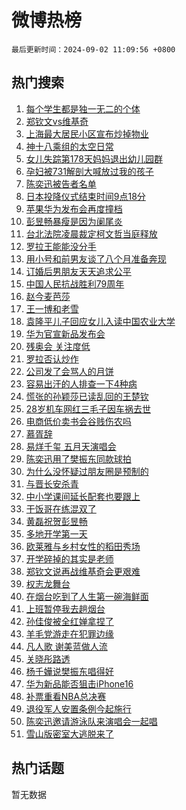 # 微博热榜

`最后更新时间：2024-09-02 11:09:56 +0800`

## 热门搜索

1. [每个学生都是独一无二的个体](https://m.weibo.cn/search?containerid=100103type%3D1%26t%3D10%26q%3D%23%E6%AF%8F%E4%B8%AA%E5%AD%A6%E7%94%9F%E9%83%BD%E6%98%AF%E7%8B%AC%E4%B8%80%E6%97%A0%E4%BA%8C%E7%9A%84%E4%B8%AA%E4%BD%93%23&stream_entry_id=51&isnewpage=1&extparam=seat%3D1%26stream_entry_id%3D51%26pos%3D0%26q%3D%2523%25E6%25AF%258F%25E4%25B8%25AA%25E5%25AD%25A6%25E7%2594%259F%25E9%2583%25BD%25E6%2598%25AF%25E7%258B%25AC%25E4%25B8%2580%25E6%2597%25A0%25E4%25BA%258C%25E7%259A%2584%25E4%25B8%25AA%25E4%25BD%2593%2523%26cate%3D10103%26c_type%3D51%26dgr%3D0%26filter_type%3Drealtimehot%26display_time%3D1725246595%26pre_seqid%3D1725246595635099907518)
1. [郑钦文vs维基奇](https://m.weibo.cn/search?containerid=100103type%3D1%26t%3D10%26q%3D%23%E9%83%91%E9%92%A6%E6%96%87vs%E7%BB%B4%E5%9F%BA%E5%A5%87%23&stream_entry_id=31&isnewpage=1&extparam=seat%3D1%26dgr%3D0%26pos%3D0%26realpos%3D1%26cate%3D5001%26flag%3D1%26stream_entry_id%3D31%26lcate%3D5001%26q%3D%2523%25E9%2583%2591%25E9%2592%25A6%25E6%2596%2587vs%25E7%25BB%25B4%25E5%259F%25BA%25E5%25A5%2587%2523%26band_rank%3D1%26c_type%3D31%26filter_type%3Drealtimehot%26display_time%3D1725246595%26pre_seqid%3D1725246595635099907518)
1. [上海最大居民小区宣布炒掉物业](https://m.weibo.cn/search?containerid=100103type%3D1%26t%3D10%26q%3D%23%E4%B8%8A%E6%B5%B7%E6%9C%80%E5%A4%A7%E5%B1%85%E6%B0%91%E5%B0%8F%E5%8C%BA%E5%AE%A3%E5%B8%83%E7%82%92%E6%8E%89%E7%89%A9%E4%B8%9A%23&stream_entry_id=31&isnewpage=1&extparam=seat%3D1%26dgr%3D0%26pos%3D1%26realpos%3D2%26cate%3D5001%26flag%3D1%26stream_entry_id%3D31%26lcate%3D5001%26q%3D%2523%25E4%25B8%258A%25E6%25B5%25B7%25E6%259C%2580%25E5%25A4%25A7%25E5%25B1%2585%25E6%25B0%2591%25E5%25B0%258F%25E5%258C%25BA%25E5%25AE%25A3%25E5%25B8%2583%25E7%2582%2592%25E6%258E%2589%25E7%2589%25A9%25E4%25B8%259A%2523%26band_rank%3D2%26c_type%3D31%26filter_type%3Drealtimehot%26display_time%3D1725246595%26pre_seqid%3D1725246595635099907518)
1. [神十八乘组的太空日常](https://m.weibo.cn/search?containerid=100103type%3D1%26t%3D10%26q%3D%23%E7%A5%9E%E5%8D%81%E5%85%AB%E4%B9%98%E7%BB%84%E7%9A%84%E5%A4%AA%E7%A9%BA%E6%97%A5%E5%B8%B8%23&stream_entry_id=31&isnewpage=1&extparam=seat%3D1%26dgr%3D0%26pos%3D2%26realpos%3D3%26cate%3D5001%26flag%3D0%26stream_entry_id%3D31%26lcate%3D5001%26q%3D%2523%25E7%25A5%259E%25E5%258D%2581%25E5%2585%25AB%25E4%25B9%2598%25E7%25BB%2584%25E7%259A%2584%25E5%25A4%25AA%25E7%25A9%25BA%25E6%2597%25A5%25E5%25B8%25B8%2523%26band_rank%3D3%26c_type%3D31%26filter_type%3Drealtimehot%26display_time%3D1725246595%26pre_seqid%3D1725246595635099907518)
1. [女儿失踪第178天妈妈退出幼儿园群](https://m.weibo.cn/search?containerid=100103type%3D1%26t%3D10%26q%3D%23%E5%A5%B3%E5%84%BF%E5%A4%B1%E8%B8%AA%E7%AC%AC178%E5%A4%A9%E5%A6%88%E5%A6%88%E9%80%80%E5%87%BA%E5%B9%BC%E5%84%BF%E5%9B%AD%E7%BE%A4%23&stream_entry_id=31&isnewpage=1&extparam=seat%3D1%26dgr%3D0%26pos%3D3%26realpos%3D4%26cate%3D5001%26flag%3D2%26stream_entry_id%3D31%26lcate%3D5001%26q%3D%2523%25E5%25A5%25B3%25E5%2584%25BF%25E5%25A4%25B1%25E8%25B8%25AA%25E7%25AC%25AC178%25E5%25A4%25A9%25E5%25A6%2588%25E5%25A6%2588%25E9%2580%2580%25E5%2587%25BA%25E5%25B9%25BC%25E5%2584%25BF%25E5%259B%25AD%25E7%25BE%25A4%2523%26band_rank%3D4%26c_type%3D31%26filter_type%3Drealtimehot%26display_time%3D1725246595%26pre_seqid%3D1725246595635099907518)
1. [孕妇被731解剖大喊放过我的孩子](https://m.weibo.cn/search?containerid=100103type%3D1%26t%3D10%26q%3D%23%E5%AD%95%E5%A6%87%E8%A2%AB731%E8%A7%A3%E5%89%96%E5%A4%A7%E5%96%8A%E6%94%BE%E8%BF%87%E6%88%91%E7%9A%84%E5%AD%A9%E5%AD%90%23&stream_entry_id=31&isnewpage=1&extparam=seat%3D1%26dgr%3D0%26pos%3D4%26realpos%3D5%26cate%3D5001%26flag%3D2%26stream_entry_id%3D31%26lcate%3D5001%26q%3D%2523%25E5%25AD%2595%25E5%25A6%2587%25E8%25A2%25AB731%25E8%25A7%25A3%25E5%2589%2596%25E5%25A4%25A7%25E5%2596%258A%25E6%2594%25BE%25E8%25BF%2587%25E6%2588%2591%25E7%259A%2584%25E5%25AD%25A9%25E5%25AD%2590%2523%26band_rank%3D5%26c_type%3D31%26filter_type%3Drealtimehot%26display_time%3D1725246595%26pre_seqid%3D1725246595635099907518)
1. [陈奕迅被告者名单](https://m.weibo.cn/search?containerid=100103type%3D1%26t%3D10%26q%3D%E9%99%88%E5%A5%95%E8%BF%85%E8%A2%AB%E5%91%8A%E8%80%85%E5%90%8D%E5%8D%95&stream_entry_id=31&isnewpage=1&extparam=seat%3D1%26dgr%3D0%26pos%3D5%26realpos%3D6%26cate%3D5001%26flag%3D1%26stream_entry_id%3D31%26lcate%3D5001%26q%3D%25E9%2599%2588%25E5%25A5%2595%25E8%25BF%2585%25E8%25A2%25AB%25E5%2591%258A%25E8%2580%2585%25E5%2590%258D%25E5%258D%2595%26band_rank%3D6%26c_type%3D31%26filter_type%3Drealtimehot%26display_time%3D1725246595%26pre_seqid%3D1725246595635099907518)
1. [日本投降仪式结束时间9点18分](https://m.weibo.cn/search?containerid=100103type%3D1%26t%3D10%26q%3D%23%E6%97%A5%E6%9C%AC%E6%8A%95%E9%99%8D%E4%BB%AA%E5%BC%8F%E7%BB%93%E6%9D%9F%E6%97%B6%E9%97%B49%E7%82%B918%E5%88%86%23&stream_entry_id=31&isnewpage=1&extparam=seat%3D1%26dgr%3D0%26pos%3D6%26realpos%3D7%26cate%3D5001%26flag%3D0%26stream_entry_id%3D31%26lcate%3D5001%26q%3D%2523%25E6%2597%25A5%25E6%259C%25AC%25E6%258A%2595%25E9%2599%258D%25E4%25BB%25AA%25E5%25BC%258F%25E7%25BB%2593%25E6%259D%259F%25E6%2597%25B6%25E9%2597%25B49%25E7%2582%25B918%25E5%2588%2586%2523%26band_rank%3D7%26c_type%3D31%26filter_type%3Drealtimehot%26display_time%3D1725246595%26pre_seqid%3D1725246595635099907518)
1. [苹果华为发布会再度撞档](https://m.weibo.cn/search?containerid=100103type%3D1%26t%3D10%26q%3D%23%E8%8B%B9%E6%9E%9C%E5%8D%8E%E4%B8%BA%E5%8F%91%E5%B8%83%E4%BC%9A%E5%86%8D%E5%BA%A6%E6%92%9E%E6%A1%A3%23&stream_entry_id=31&isnewpage=1&extparam=seat%3D1%26dgr%3D0%26pos%3D7%26realpos%3D8%26cate%3D5001%26flag%3D0%26stream_entry_id%3D31%26lcate%3D5001%26q%3D%2523%25E8%258B%25B9%25E6%259E%259C%25E5%258D%258E%25E4%25B8%25BA%25E5%258F%2591%25E5%25B8%2583%25E4%25BC%259A%25E5%2586%258D%25E5%25BA%25A6%25E6%2592%259E%25E6%25A1%25A3%2523%26band_rank%3D8%26c_type%3D31%26filter_type%3Drealtimehot%26display_time%3D1725246595%26pre_seqid%3D1725246595635099907518)
1. [彭昱畅暴瘦是因为阑尾炎](https://m.weibo.cn/search?containerid=100103type%3D1%26t%3D10%26q%3D%23%E5%BD%AD%E6%98%B1%E7%95%85%E6%9A%B4%E7%98%A6%E6%98%AF%E5%9B%A0%E4%B8%BA%E9%98%91%E5%B0%BE%E7%82%8E%23&stream_entry_id=31&isnewpage=1&extparam=seat%3D1%26dgr%3D0%26pos%3D8%26realpos%3D9%26cate%3D5001%26flag%3D2%26stream_entry_id%3D31%26lcate%3D5001%26q%3D%2523%25E5%25BD%25AD%25E6%2598%25B1%25E7%2595%2585%25E6%259A%25B4%25E7%2598%25A6%25E6%2598%25AF%25E5%259B%25A0%25E4%25B8%25BA%25E9%2598%2591%25E5%25B0%25BE%25E7%2582%258E%2523%26band_rank%3D9%26c_type%3D31%26filter_type%3Drealtimehot%26display_time%3D1725246595%26pre_seqid%3D1725246595635099907518)
1. [台北法院凌晨裁定柯文哲当庭释放](https://m.weibo.cn/search?containerid=100103type%3D1%26t%3D10%26q%3D%23%E5%8F%B0%E5%8C%97%E6%B3%95%E9%99%A2%E5%87%8C%E6%99%A8%E8%A3%81%E5%AE%9A%E6%9F%AF%E6%96%87%E5%93%B2%E5%BD%93%E5%BA%AD%E9%87%8A%E6%94%BE%23&stream_entry_id=31&isnewpage=1&extparam=seat%3D1%26dgr%3D0%26pos%3D9%26realpos%3D10%26cate%3D5001%26flag%3D1%26stream_entry_id%3D31%26lcate%3D5001%26q%3D%2523%25E5%258F%25B0%25E5%258C%2597%25E6%25B3%2595%25E9%2599%25A2%25E5%2587%258C%25E6%2599%25A8%25E8%25A3%2581%25E5%25AE%259A%25E6%259F%25AF%25E6%2596%2587%25E5%2593%25B2%25E5%25BD%2593%25E5%25BA%25AD%25E9%2587%258A%25E6%2594%25BE%2523%26band_rank%3D10%26c_type%3D31%26filter_type%3Drealtimehot%26display_time%3D1725246595%26pre_seqid%3D1725246595635099907518)
1. [罗拉王能能没分手](https://m.weibo.cn/search?containerid=100103type%3D1%26t%3D10%26q%3D%E7%BD%97%E6%8B%89%E7%8E%8B%E8%83%BD%E8%83%BD%E6%B2%A1%E5%88%86%E6%89%8B&stream_entry_id=31&isnewpage=1&extparam=seat%3D1%26dgr%3D0%26pos%3D10%26realpos%3D11%26cate%3D5001%26flag%3D1%26stream_entry_id%3D31%26lcate%3D5001%26q%3D%25E7%25BD%2597%25E6%258B%2589%25E7%258E%258B%25E8%2583%25BD%25E8%2583%25BD%25E6%25B2%25A1%25E5%2588%2586%25E6%2589%258B%26band_rank%3D11%26c_type%3D31%26filter_type%3Drealtimehot%26display_time%3D1725246595%26pre_seqid%3D1725246595635099907518)
1. [用小号和前男友谈了八个月准备奔现](https://m.weibo.cn/search?containerid=100103type%3D1%26t%3D10%26q%3D%23%E7%94%A8%E5%B0%8F%E5%8F%B7%E5%92%8C%E5%89%8D%E7%94%B7%E5%8F%8B%E8%B0%88%E4%BA%86%E5%85%AB%E4%B8%AA%E6%9C%88%E5%87%86%E5%A4%87%E5%A5%94%E7%8E%B0%23&stream_entry_id=31&isnewpage=1&extparam=seat%3D1%26dgr%3D0%26pos%3D11%26realpos%3D12%26cate%3D5001%26flag%3D2%26stream_entry_id%3D31%26lcate%3D5001%26q%3D%2523%25E7%2594%25A8%25E5%25B0%258F%25E5%258F%25B7%25E5%2592%258C%25E5%2589%258D%25E7%2594%25B7%25E5%258F%258B%25E8%25B0%2588%25E4%25BA%2586%25E5%2585%25AB%25E4%25B8%25AA%25E6%259C%2588%25E5%2587%2586%25E5%25A4%2587%25E5%25A5%2594%25E7%258E%25B0%2523%26band_rank%3D12%26c_type%3D31%26filter_type%3Drealtimehot%26display_time%3D1725246595%26pre_seqid%3D1725246595635099907518)
1. [订婚后男朋友天天追求公平](https://m.weibo.cn/search?containerid=100103type%3D1%26t%3D10%26q%3D%23%E8%AE%A2%E5%A9%9A%E5%90%8E%E7%94%B7%E6%9C%8B%E5%8F%8B%E5%A4%A9%E5%A4%A9%E8%BF%BD%E6%B1%82%E5%85%AC%E5%B9%B3%23&stream_entry_id=31&isnewpage=1&extparam=seat%3D1%26dgr%3D0%26pos%3D12%26realpos%3D13%26cate%3D5001%26flag%3D0%26stream_entry_id%3D31%26lcate%3D5001%26q%3D%2523%25E8%25AE%25A2%25E5%25A9%259A%25E5%2590%258E%25E7%2594%25B7%25E6%259C%258B%25E5%258F%258B%25E5%25A4%25A9%25E5%25A4%25A9%25E8%25BF%25BD%25E6%25B1%2582%25E5%2585%25AC%25E5%25B9%25B3%2523%26band_rank%3D13%26c_type%3D31%26filter_type%3Drealtimehot%26display_time%3D1725246595%26pre_seqid%3D1725246595635099907518)
1. [中国人民抗战胜利79周年](https://m.weibo.cn/search?containerid=100103type%3D1%26t%3D10%26q%3D%23%E4%B8%AD%E5%9B%BD%E4%BA%BA%E6%B0%91%E6%8A%97%E6%88%98%E8%83%9C%E5%88%A979%E5%91%A8%E5%B9%B4%23&stream_entry_id=31&isnewpage=1&extparam=seat%3D1%26dgr%3D0%26pos%3D13%26realpos%3D14%26cate%3D5001%26flag%3D0%26stream_entry_id%3D31%26lcate%3D5001%26q%3D%2523%25E4%25B8%25AD%25E5%259B%25BD%25E4%25BA%25BA%25E6%25B0%2591%25E6%258A%2597%25E6%2588%2598%25E8%2583%259C%25E5%2588%25A979%25E5%2591%25A8%25E5%25B9%25B4%2523%26band_rank%3D14%26c_type%3D31%26filter_type%3Drealtimehot%26display_time%3D1725246595%26pre_seqid%3D1725246595635099907518)
1. [赵今麦芭莎](https://m.weibo.cn/search?containerid=100103type%3D1%26t%3D10%26q%3D%E8%B5%B5%E4%BB%8A%E9%BA%A6%E8%8A%AD%E8%8E%8E&stream_entry_id=31&isnewpage=1&extparam=seat%3D1%26dgr%3D0%26pos%3D14%26realpos%3D15%26cate%3D5001%26flag%3D1%26stream_entry_id%3D31%26lcate%3D5001%26q%3D%25E8%25B5%25B5%25E4%25BB%258A%25E9%25BA%25A6%25E8%258A%25AD%25E8%258E%258E%26band_rank%3D15%26c_type%3D31%26filter_type%3Drealtimehot%26display_time%3D1725246595%26pre_seqid%3D1725246595635099907518)
1. [王一博和老雪](https://m.weibo.cn/search?containerid=100103type%3D1%26t%3D10%26q%3D%E7%8E%8B%E4%B8%80%E5%8D%9A%E5%92%8C%E8%80%81%E9%9B%AA&stream_entry_id=31&isnewpage=1&extparam=seat%3D1%26dgr%3D0%26pos%3D15%26realpos%3D16%26cate%3D5001%26flag%3D1%26stream_entry_id%3D31%26lcate%3D5001%26q%3D%25E7%258E%258B%25E4%25B8%2580%25E5%258D%259A%25E5%2592%258C%25E8%2580%2581%25E9%259B%25AA%26band_rank%3D16%26c_type%3D31%26filter_type%3Drealtimehot%26display_time%3D1725246595%26pre_seqid%3D1725246595635099907518)
1. [袁隆平儿子回应女儿入读中国农业大学](https://m.weibo.cn/search?containerid=100103type%3D1%26t%3D10%26q%3D%23%E8%A2%81%E9%9A%86%E5%B9%B3%E5%84%BF%E5%AD%90%E5%9B%9E%E5%BA%94%E5%A5%B3%E5%84%BF%E5%85%A5%E8%AF%BB%E4%B8%AD%E5%9B%BD%E5%86%9C%E4%B8%9A%E5%A4%A7%E5%AD%A6%23&stream_entry_id=31&isnewpage=1&extparam=seat%3D1%26dgr%3D0%26pos%3D16%26realpos%3D17%26cate%3D5001%26flag%3D32768%26stream_entry_id%3D31%26lcate%3D5001%26q%3D%2523%25E8%25A2%2581%25E9%259A%2586%25E5%25B9%25B3%25E5%2584%25BF%25E5%25AD%2590%25E5%259B%259E%25E5%25BA%2594%25E5%25A5%25B3%25E5%2584%25BF%25E5%2585%25A5%25E8%25AF%25BB%25E4%25B8%25AD%25E5%259B%25BD%25E5%2586%259C%25E4%25B8%259A%25E5%25A4%25A7%25E5%25AD%25A6%2523%26band_rank%3D17%26c_type%3D31%26filter_type%3Drealtimehot%26display_time%3D1725246595%26pre_seqid%3D1725246595635099907518)
1. [华为官宣新品发布会](https://m.weibo.cn/search?containerid=100103type%3D1%26t%3D10%26q%3D%23%E5%8D%8E%E4%B8%BA%E5%AE%98%E5%AE%A3%E6%96%B0%E5%93%81%E5%8F%91%E5%B8%83%E4%BC%9A%23&stream_entry_id=31&isnewpage=1&extparam=seat%3D1%26dgr%3D0%26pos%3D17%26realpos%3D18%26cate%3D5001%26flag%3D1%26stream_entry_id%3D31%26lcate%3D5001%26q%3D%2523%25E5%258D%258E%25E4%25B8%25BA%25E5%25AE%2598%25E5%25AE%25A3%25E6%2596%25B0%25E5%2593%2581%25E5%258F%2591%25E5%25B8%2583%25E4%25BC%259A%2523%26band_rank%3D18%26c_type%3D31%26filter_type%3Drealtimehot%26display_time%3D1725246595%26pre_seqid%3D1725246595635099907518)
1. [残奥会 关注度低](https://m.weibo.cn/search?containerid=100103type%3D1%26t%3D10%26q%3D%E6%AE%8B%E5%A5%A5%E4%BC%9A+%E5%85%B3%E6%B3%A8%E5%BA%A6%E4%BD%8E&stream_entry_id=31&isnewpage=1&extparam=seat%3D1%26dgr%3D0%26pos%3D18%26realpos%3D19%26cate%3D5001%26flag%3D0%26stream_entry_id%3D31%26lcate%3D5001%26q%3D%25E6%25AE%258B%25E5%25A5%25A5%25E4%25BC%259A%2520%25E5%2585%25B3%25E6%25B3%25A8%25E5%25BA%25A6%25E4%25BD%258E%26band_rank%3D19%26c_type%3D31%26filter_type%3Drealtimehot%26display_time%3D1725246595%26pre_seqid%3D1725246595635099907518)
1. [罗拉否认炒作](https://m.weibo.cn/search?containerid=100103type%3D1%26t%3D10%26q%3D%23%E7%BD%97%E6%8B%89%E5%90%A6%E8%AE%A4%E7%82%92%E4%BD%9C%23&stream_entry_id=31&isnewpage=1&extparam=seat%3D1%26dgr%3D0%26pos%3D19%26realpos%3D20%26cate%3D5001%26flag%3D1%26stream_entry_id%3D31%26lcate%3D5001%26q%3D%2523%25E7%25BD%2597%25E6%258B%2589%25E5%2590%25A6%25E8%25AE%25A4%25E7%2582%2592%25E4%25BD%259C%2523%26band_rank%3D20%26c_type%3D31%26filter_type%3Drealtimehot%26display_time%3D1725246595%26pre_seqid%3D1725246595635099907518)
1. [公司发了会骂人的月饼](https://m.weibo.cn/search?containerid=100103type%3D1%26t%3D10%26q%3D%23%E5%85%AC%E5%8F%B8%E5%8F%91%E4%BA%86%E4%BC%9A%E9%AA%82%E4%BA%BA%E7%9A%84%E6%9C%88%E9%A5%BC%23&stream_entry_id=31&isnewpage=1&extparam=seat%3D1%26dgr%3D0%26pos%3D20%26realpos%3D21%26cate%3D5001%26flag%3D0%26stream_entry_id%3D31%26lcate%3D5001%26q%3D%2523%25E5%2585%25AC%25E5%258F%25B8%25E5%258F%2591%25E4%25BA%2586%25E4%25BC%259A%25E9%25AA%2582%25E4%25BA%25BA%25E7%259A%2584%25E6%259C%2588%25E9%25A5%25BC%2523%26band_rank%3D21%26c_type%3D31%26filter_type%3Drealtimehot%26display_time%3D1725246595%26pre_seqid%3D1725246595635099907518)
1. [容易出汗的人排查一下4种病](https://m.weibo.cn/search?containerid=100103type%3D1%26t%3D10%26q%3D%23%E5%AE%B9%E6%98%93%E5%87%BA%E6%B1%97%E7%9A%84%E4%BA%BA%E6%8E%92%E6%9F%A5%E4%B8%80%E4%B8%8B4%E7%A7%8D%E7%97%85%23&stream_entry_id=31&isnewpage=1&extparam=seat%3D1%26dgr%3D0%26pos%3D21%26realpos%3D22%26cate%3D5001%26flag%3D2%26stream_entry_id%3D31%26lcate%3D5001%26q%3D%2523%25E5%25AE%25B9%25E6%2598%2593%25E5%2587%25BA%25E6%25B1%2597%25E7%259A%2584%25E4%25BA%25BA%25E6%258E%2592%25E6%259F%25A5%25E4%25B8%2580%25E4%25B8%258B4%25E7%25A7%258D%25E7%2597%2585%2523%26band_rank%3D22%26c_type%3D31%26filter_type%3Drealtimehot%26display_time%3D1725246595%26pre_seqid%3D1725246595635099907518)
1. [慌张的孙颖莎已读乱回的王楚钦](https://m.weibo.cn/search?containerid=100103type%3D1%26t%3D10%26q%3D%23%E6%85%8C%E5%BC%A0%E7%9A%84%E5%AD%99%E9%A2%96%E8%8E%8E%E5%B7%B2%E8%AF%BB%E4%B9%B1%E5%9B%9E%E7%9A%84%E7%8E%8B%E6%A5%9A%E9%92%A6%23&stream_entry_id=31&isnewpage=1&extparam=seat%3D1%26dgr%3D0%26pos%3D22%26realpos%3D23%26cate%3D5001%26flag%3D0%26stream_entry_id%3D31%26lcate%3D5001%26q%3D%2523%25E6%2585%258C%25E5%25BC%25A0%25E7%259A%2584%25E5%25AD%2599%25E9%25A2%2596%25E8%258E%258E%25E5%25B7%25B2%25E8%25AF%25BB%25E4%25B9%25B1%25E5%259B%259E%25E7%259A%2584%25E7%258E%258B%25E6%25A5%259A%25E9%2592%25A6%2523%26band_rank%3D23%26c_type%3D31%26filter_type%3Drealtimehot%26display_time%3D1725246595%26pre_seqid%3D1725246595635099907518)
1. [28岁机车网红三毛子因车祸去世](https://m.weibo.cn/search?containerid=100103type%3D1%26t%3D10%26q%3D%2328%E5%B2%81%E6%9C%BA%E8%BD%A6%E7%BD%91%E7%BA%A2%E4%B8%89%E6%AF%9B%E5%AD%90%E5%9B%A0%E8%BD%A6%E7%A5%B8%E5%8E%BB%E4%B8%96%23&stream_entry_id=31&isnewpage=1&extparam=seat%3D1%26dgr%3D0%26pos%3D23%26realpos%3D24%26cate%3D5001%26flag%3D2%26stream_entry_id%3D31%26lcate%3D5001%26q%3D%252328%25E5%25B2%2581%25E6%259C%25BA%25E8%25BD%25A6%25E7%25BD%2591%25E7%25BA%25A2%25E4%25B8%2589%25E6%25AF%259B%25E5%25AD%2590%25E5%259B%25A0%25E8%25BD%25A6%25E7%25A5%25B8%25E5%258E%25BB%25E4%25B8%2596%2523%26band_rank%3D24%26c_type%3D31%26filter_type%3Drealtimehot%26display_time%3D1725246595%26pre_seqid%3D1725246595635099907518)
1. [电商低价卖书会谷贱伤农吗](https://m.weibo.cn/search?containerid=100103type%3D1%26t%3D10%26q%3D%23%E7%94%B5%E5%95%86%E4%BD%8E%E4%BB%B7%E5%8D%96%E4%B9%A6%E4%BC%9A%E8%B0%B7%E8%B4%B1%E4%BC%A4%E5%86%9C%E5%90%97%23&stream_entry_id=31&isnewpage=1&extparam=seat%3D1%26dgr%3D0%26pos%3D24%26realpos%3D25%26cate%3D5001%26flag%3D0%26stream_entry_id%3D31%26lcate%3D5001%26q%3D%2523%25E7%2594%25B5%25E5%2595%2586%25E4%25BD%258E%25E4%25BB%25B7%25E5%258D%2596%25E4%25B9%25A6%25E4%25BC%259A%25E8%25B0%25B7%25E8%25B4%25B1%25E4%25BC%25A4%25E5%2586%259C%25E5%2590%2597%2523%26band_rank%3D25%26c_type%3D31%26filter_type%3Drealtimehot%26display_time%3D1725246595%26pre_seqid%3D1725246595635099907518)
1. [慕胥辞](https://m.weibo.cn/search?containerid=100103type%3D1%26t%3D10%26q%3D%E6%85%95%E8%83%A5%E8%BE%9E&stream_entry_id=31&isnewpage=1&extparam=seat%3D1%26dgr%3D0%26pos%3D25%26realpos%3D26%26cate%3D5001%26flag%3D1%26stream_entry_id%3D31%26lcate%3D5001%26q%3D%25E6%2585%2595%25E8%2583%25A5%25E8%25BE%259E%26band_rank%3D26%26c_type%3D31%26filter_type%3Drealtimehot%26display_time%3D1725246595%26pre_seqid%3D1725246595635099907518)
1. [易烊千玺 五月天演唱会](https://m.weibo.cn/search?containerid=100103type%3D1%26t%3D10%26q%3D%E6%98%93%E7%83%8A%E5%8D%83%E7%8E%BA+%E4%BA%94%E6%9C%88%E5%A4%A9%E6%BC%94%E5%94%B1%E4%BC%9A&stream_entry_id=31&isnewpage=1&extparam=seat%3D1%26dgr%3D0%26pos%3D26%26realpos%3D27%26cate%3D5001%26flag%3D0%26stream_entry_id%3D31%26lcate%3D5001%26q%3D%25E6%2598%2593%25E7%2583%258A%25E5%258D%2583%25E7%258E%25BA%2520%25E4%25BA%2594%25E6%259C%2588%25E5%25A4%25A9%25E6%25BC%2594%25E5%2594%25B1%25E4%25BC%259A%26band_rank%3D27%26c_type%3D31%26filter_type%3Drealtimehot%26display_time%3D1725246595%26pre_seqid%3D1725246595635099907518)
1. [陈奕迅用了樊振东同款球拍](https://m.weibo.cn/search?containerid=100103type%3D1%26t%3D10%26q%3D%23%E9%99%88%E5%A5%95%E8%BF%85%E7%94%A8%E4%BA%86%E6%A8%8A%E6%8C%AF%E4%B8%9C%E5%90%8C%E6%AC%BE%E7%90%83%E6%8B%8D%23&stream_entry_id=31&isnewpage=1&extparam=seat%3D1%26dgr%3D0%26pos%3D27%26realpos%3D28%26cate%3D5001%26flag%3D0%26stream_entry_id%3D31%26lcate%3D5001%26q%3D%2523%25E9%2599%2588%25E5%25A5%2595%25E8%25BF%2585%25E7%2594%25A8%25E4%25BA%2586%25E6%25A8%258A%25E6%258C%25AF%25E4%25B8%259C%25E5%2590%258C%25E6%25AC%25BE%25E7%2590%2583%25E6%258B%258D%2523%26band_rank%3D28%26c_type%3D31%26filter_type%3Drealtimehot%26display_time%3D1725246595%26pre_seqid%3D1725246595635099907518)
1. [为什么没怀疑过朋友圈是预制的](https://m.weibo.cn/search?containerid=100103type%3D1%26t%3D10%26q%3D%23%E4%B8%BA%E4%BB%80%E4%B9%88%E6%B2%A1%E6%80%80%E7%96%91%E8%BF%87%E6%9C%8B%E5%8F%8B%E5%9C%88%E6%98%AF%E9%A2%84%E5%88%B6%E7%9A%84%23&stream_entry_id=31&isnewpage=1&extparam=seat%3D1%26dgr%3D0%26pos%3D28%26realpos%3D29%26cate%3D5001%26flag%3D0%26stream_entry_id%3D31%26lcate%3D5001%26q%3D%2523%25E4%25B8%25BA%25E4%25BB%2580%25E4%25B9%2588%25E6%25B2%25A1%25E6%2580%2580%25E7%2596%2591%25E8%25BF%2587%25E6%259C%258B%25E5%258F%258B%25E5%259C%2588%25E6%2598%25AF%25E9%25A2%2584%25E5%2588%25B6%25E7%259A%2584%2523%26band_rank%3D29%26c_type%3D31%26filter_type%3Drealtimehot%26display_time%3D1725246595%26pre_seqid%3D1725246595635099907518)
1. [与晋长安杀青](https://m.weibo.cn/search?containerid=100103type%3D1%26t%3D10%26q%3D%E4%B8%8E%E6%99%8B%E9%95%BF%E5%AE%89%E6%9D%80%E9%9D%92&stream_entry_id=31&isnewpage=1&extparam=seat%3D1%26dgr%3D0%26pos%3D29%26realpos%3D30%26cate%3D5001%26flag%3D1%26stream_entry_id%3D31%26lcate%3D5001%26q%3D%25E4%25B8%258E%25E6%2599%258B%25E9%2595%25BF%25E5%25AE%2589%25E6%259D%2580%25E9%259D%2592%26band_rank%3D30%26c_type%3D31%26filter_type%3Drealtimehot%26display_time%3D1725246595%26pre_seqid%3D1725246595635099907518)
1. [中小学课间延长配套也要跟上](https://m.weibo.cn/search?containerid=100103type%3D1%26t%3D10%26q%3D%23%E4%B8%AD%E5%B0%8F%E5%AD%A6%E8%AF%BE%E9%97%B4%E5%BB%B6%E9%95%BF%E9%85%8D%E5%A5%97%E4%B9%9F%E8%A6%81%E8%B7%9F%E4%B8%8A%23&stream_entry_id=31&isnewpage=1&extparam=seat%3D1%26dgr%3D0%26pos%3D30%26realpos%3D31%26cate%3D5001%26flag%3D1%26stream_entry_id%3D31%26lcate%3D5001%26q%3D%2523%25E4%25B8%25AD%25E5%25B0%258F%25E5%25AD%25A6%25E8%25AF%25BE%25E9%2597%25B4%25E5%25BB%25B6%25E9%2595%25BF%25E9%2585%258D%25E5%25A5%2597%25E4%25B9%259F%25E8%25A6%2581%25E8%25B7%259F%25E4%25B8%258A%2523%26band_rank%3D31%26c_type%3D31%26filter_type%3Drealtimehot%26display_time%3D1725246595%26pre_seqid%3D1725246595635099907518)
1. [干饭哥在练混双了](https://m.weibo.cn/search?containerid=100103type%3D1%26t%3D10%26q%3D%23%E5%B9%B2%E9%A5%AD%E5%93%A5%E5%9C%A8%E7%BB%83%E6%B7%B7%E5%8F%8C%E4%BA%86%23&stream_entry_id=31&isnewpage=1&extparam=seat%3D1%26dgr%3D0%26pos%3D31%26realpos%3D32%26cate%3D5001%26flag%3D1%26stream_entry_id%3D31%26lcate%3D5001%26q%3D%2523%25E5%25B9%25B2%25E9%25A5%25AD%25E5%2593%25A5%25E5%259C%25A8%25E7%25BB%2583%25E6%25B7%25B7%25E5%258F%258C%25E4%25BA%2586%2523%26band_rank%3D32%26c_type%3D31%26filter_type%3Drealtimehot%26display_time%3D1725246595%26pre_seqid%3D1725246595635099907518)
1. [黄磊祝贺彭昱畅](https://m.weibo.cn/search?containerid=100103type%3D1%26t%3D10%26q%3D%23%E9%BB%84%E7%A3%8A%E7%A5%9D%E8%B4%BA%E5%BD%AD%E6%98%B1%E7%95%85%23&stream_entry_id=31&isnewpage=1&extparam=seat%3D1%26dgr%3D0%26pos%3D32%26realpos%3D33%26cate%3D5001%26flag%3D0%26stream_entry_id%3D31%26lcate%3D5001%26q%3D%2523%25E9%25BB%2584%25E7%25A3%258A%25E7%25A5%259D%25E8%25B4%25BA%25E5%25BD%25AD%25E6%2598%25B1%25E7%2595%2585%2523%26band_rank%3D33%26c_type%3D31%26filter_type%3Drealtimehot%26display_time%3D1725246595%26pre_seqid%3D1725246595635099907518)
1. [多地开学第一天](https://m.weibo.cn/search?containerid=100103type%3D1%26t%3D10%26q%3D%23%E5%A4%9A%E5%9C%B0%E5%BC%80%E5%AD%A6%E7%AC%AC%E4%B8%80%E5%A4%A9%23&stream_entry_id=31&isnewpage=1&extparam=seat%3D1%26dgr%3D0%26pos%3D33%26realpos%3D34%26cate%3D5001%26flag%3D0%26stream_entry_id%3D31%26lcate%3D5001%26q%3D%2523%25E5%25A4%259A%25E5%259C%25B0%25E5%25BC%2580%25E5%25AD%25A6%25E7%25AC%25AC%25E4%25B8%2580%25E5%25A4%25A9%2523%26band_rank%3D34%26c_type%3D31%26filter_type%3Drealtimehot%26display_time%3D1725246595%26pre_seqid%3D1725246595635099907518)
1. [欧莱雅与乡村女性的稻田秀场](https://m.weibo.cn/search?containerid=100103type%3D1%26t%3D10%26q%3D%23%E6%AC%A7%E8%8E%B1%E9%9B%85%E4%B8%8E%E4%B9%A1%E6%9D%91%E5%A5%B3%E6%80%A7%E7%9A%84%E7%A8%BB%E7%94%B0%E7%A7%80%E5%9C%BA%23&stream_entry_id=31&isnewpage=1&extparam=seat%3D1%26dgr%3D0%26pos%3D34%26adid%3D253004%26realpos%3D35%26cate%3D5001%26flag%3D0%26stream_entry_id%3D31%26lcate%3D5001%26q%3D%2523%25E6%25AC%25A7%25E8%258E%25B1%25E9%259B%2585%25E4%25B8%258E%25E4%25B9%25A1%25E6%259D%2591%25E5%25A5%25B3%25E6%2580%25A7%25E7%259A%2584%25E7%25A8%25BB%25E7%2594%25B0%25E7%25A7%2580%25E5%259C%25BA%2523%26band_rank%3D35%26c_type%3D31%26filter_type%3Drealtimehot%26display_time%3D1725246595%26pre_seqid%3D1725246595635099907518)
1. [开学碎掉的其实是老师](https://m.weibo.cn/search?containerid=100103type%3D1%26t%3D10%26q%3D%23%E5%BC%80%E5%AD%A6%E7%A2%8E%E6%8E%89%E7%9A%84%E5%85%B6%E5%AE%9E%E6%98%AF%E8%80%81%E5%B8%88%23&stream_entry_id=31&isnewpage=1&extparam=seat%3D1%26dgr%3D0%26pos%3D35%26realpos%3D36%26cate%3D5001%26flag%3D1%26stream_entry_id%3D31%26lcate%3D5001%26q%3D%2523%25E5%25BC%2580%25E5%25AD%25A6%25E7%25A2%258E%25E6%258E%2589%25E7%259A%2584%25E5%2585%25B6%25E5%25AE%259E%25E6%2598%25AF%25E8%2580%2581%25E5%25B8%2588%2523%26band_rank%3D36%26c_type%3D31%26filter_type%3Drealtimehot%26display_time%3D1725246595%26pre_seqid%3D1725246595635099907518)
1. [郑钦文说再战维基奇会更艰难](https://m.weibo.cn/search?containerid=100103type%3D1%26t%3D10%26q%3D%23%E9%83%91%E9%92%A6%E6%96%87%E8%AF%B4%E5%86%8D%E6%88%98%E7%BB%B4%E5%9F%BA%E5%A5%87%E4%BC%9A%E6%9B%B4%E8%89%B0%E9%9A%BE%23&stream_entry_id=31&isnewpage=1&extparam=seat%3D1%26dgr%3D0%26pos%3D36%26realpos%3D37%26cate%3D5001%26flag%3D0%26stream_entry_id%3D31%26lcate%3D5001%26q%3D%2523%25E9%2583%2591%25E9%2592%25A6%25E6%2596%2587%25E8%25AF%25B4%25E5%2586%258D%25E6%2588%2598%25E7%25BB%25B4%25E5%259F%25BA%25E5%25A5%2587%25E4%25BC%259A%25E6%259B%25B4%25E8%2589%25B0%25E9%259A%25BE%2523%26band_rank%3D37%26c_type%3D31%26filter_type%3Drealtimehot%26display_time%3D1725246595%26pre_seqid%3D1725246595635099907518)
1. [权志龙舞台](https://m.weibo.cn/search?containerid=100103type%3D1%26t%3D10%26q%3D%E6%9D%83%E5%BF%97%E9%BE%99%E8%88%9E%E5%8F%B0&stream_entry_id=31&isnewpage=1&extparam=seat%3D1%26dgr%3D0%26pos%3D37%26realpos%3D38%26cate%3D5001%26flag%3D1%26stream_entry_id%3D31%26lcate%3D5001%26q%3D%25E6%259D%2583%25E5%25BF%2597%25E9%25BE%2599%25E8%2588%259E%25E5%258F%25B0%26band_rank%3D38%26c_type%3D31%26filter_type%3Drealtimehot%26display_time%3D1725246595%26pre_seqid%3D1725246595635099907518)
1. [在烟台吃到了人生第一碗海鲜面](https://m.weibo.cn/search?containerid=100103type%3D1%26t%3D10%26q%3D%23%E5%9C%A8%E7%83%9F%E5%8F%B0%E5%90%83%E5%88%B0%E4%BA%86%E4%BA%BA%E7%94%9F%E7%AC%AC%E4%B8%80%E7%A2%97%E6%B5%B7%E9%B2%9C%E9%9D%A2%23&stream_entry_id=31&isnewpage=1&extparam=seat%3D1%26dgr%3D0%26pos%3D38%26adid%3D253008%26realpos%3D39%26cate%3D5001%26flag%3D0%26stream_entry_id%3D31%26lcate%3D5001%26q%3D%2523%25E5%259C%25A8%25E7%2583%259F%25E5%258F%25B0%25E5%2590%2583%25E5%2588%25B0%25E4%25BA%2586%25E4%25BA%25BA%25E7%2594%259F%25E7%25AC%25AC%25E4%25B8%2580%25E7%25A2%2597%25E6%25B5%25B7%25E9%25B2%259C%25E9%259D%25A2%2523%26band_rank%3D39%26c_type%3D31%26filter_type%3Drealtimehot%26display_time%3D1725246595%26pre_seqid%3D1725246595635099907518)
1. [上班暂停我去趟烟台](https://m.weibo.cn/search?containerid=100103type%3D1%26t%3D10%26q%3D%23%E4%B8%8A%E7%8F%AD%E6%9A%82%E5%81%9C%E6%88%91%E5%8E%BB%E8%B6%9F%E7%83%9F%E5%8F%B0%23&stream_entry_id=31&isnewpage=1&extparam=seat%3D1%26dgr%3D0%26pos%3D39%26adid%3D252898%26realpos%3D40%26cate%3D5001%26flag%3D0%26stream_entry_id%3D31%26lcate%3D5001%26q%3D%2523%25E4%25B8%258A%25E7%258F%25AD%25E6%259A%2582%25E5%2581%259C%25E6%2588%2591%25E5%258E%25BB%25E8%25B6%259F%25E7%2583%259F%25E5%258F%25B0%2523%26band_rank%3D40%26c_type%3D31%26filter_type%3Drealtimehot%26display_time%3D1725246595%26pre_seqid%3D1725246595635099907518)
1. [孙佳俊被全红婵拿捏了](https://m.weibo.cn/search?containerid=100103type%3D1%26t%3D10%26q%3D%23%E5%AD%99%E4%BD%B3%E4%BF%8A%E8%A2%AB%E5%85%A8%E7%BA%A2%E5%A9%B5%E6%8B%BF%E6%8D%8F%E4%BA%86%23&stream_entry_id=31&isnewpage=1&extparam=seat%3D1%26dgr%3D0%26pos%3D40%26realpos%3D41%26cate%3D5001%26flag%3D1%26stream_entry_id%3D31%26lcate%3D5001%26q%3D%2523%25E5%25AD%2599%25E4%25BD%25B3%25E4%25BF%258A%25E8%25A2%25AB%25E5%2585%25A8%25E7%25BA%25A2%25E5%25A9%25B5%25E6%258B%25BF%25E6%258D%258F%25E4%25BA%2586%2523%26band_rank%3D41%26c_type%3D31%26filter_type%3Drealtimehot%26display_time%3D1725246595%26pre_seqid%3D1725246595635099907518)
1. [羊毛党游走在犯罪边缘](https://m.weibo.cn/search?containerid=100103type%3D1%26t%3D10%26q%3D%23%E7%BE%8A%E6%AF%9B%E5%85%9A%E6%B8%B8%E8%B5%B0%E5%9C%A8%E7%8A%AF%E7%BD%AA%E8%BE%B9%E7%BC%98%23&stream_entry_id=31&isnewpage=1&extparam=seat%3D1%26dgr%3D0%26pos%3D41%26realpos%3D42%26cate%3D5001%26flag%3D0%26stream_entry_id%3D31%26lcate%3D5001%26q%3D%2523%25E7%25BE%258A%25E6%25AF%259B%25E5%2585%259A%25E6%25B8%25B8%25E8%25B5%25B0%25E5%259C%25A8%25E7%258A%25AF%25E7%25BD%25AA%25E8%25BE%25B9%25E7%25BC%2598%2523%26band_rank%3D42%26c_type%3D31%26filter_type%3Drealtimehot%26display_time%3D1725246595%26pre_seqid%3D1725246595635099907518)
1. [凡人歌 谢美蓝做人流](https://m.weibo.cn/search?containerid=100103type%3D1%26t%3D10%26q%3D%E5%87%A1%E4%BA%BA%E6%AD%8C+%E8%B0%A2%E7%BE%8E%E8%93%9D%E5%81%9A%E4%BA%BA%E6%B5%81&stream_entry_id=31&isnewpage=1&extparam=seat%3D1%26dgr%3D0%26pos%3D42%26realpos%3D43%26cate%3D5001%26flag%3D1%26stream_entry_id%3D31%26lcate%3D5001%26q%3D%25E5%2587%25A1%25E4%25BA%25BA%25E6%25AD%258C%2520%25E8%25B0%25A2%25E7%25BE%258E%25E8%2593%259D%25E5%2581%259A%25E4%25BA%25BA%25E6%25B5%2581%26band_rank%3D43%26c_type%3D31%26filter_type%3Drealtimehot%26display_time%3D1725246595%26pre_seqid%3D1725246595635099907518)
1. [关晓彤路透](https://m.weibo.cn/search?containerid=100103type%3D1%26t%3D10%26q%3D%E5%85%B3%E6%99%93%E5%BD%A4%E8%B7%AF%E9%80%8F&stream_entry_id=31&isnewpage=1&extparam=seat%3D1%26dgr%3D0%26pos%3D43%26realpos%3D44%26cate%3D5001%26flag%3D0%26stream_entry_id%3D31%26lcate%3D5001%26q%3D%25E5%2585%25B3%25E6%2599%2593%25E5%25BD%25A4%25E8%25B7%25AF%25E9%2580%258F%26band_rank%3D44%26c_type%3D31%26filter_type%3Drealtimehot%26display_time%3D1725246595%26pre_seqid%3D1725246595635099907518)
1. [杨千嬅说樊振东唱得好](https://m.weibo.cn/search?containerid=100103type%3D1%26t%3D10%26q%3D%23%E6%9D%A8%E5%8D%83%E5%AC%85%E8%AF%B4%E6%A8%8A%E6%8C%AF%E4%B8%9C%E5%94%B1%E5%BE%97%E5%A5%BD%23&stream_entry_id=31&isnewpage=1&extparam=seat%3D1%26dgr%3D0%26pos%3D44%26realpos%3D45%26cate%3D5001%26flag%3D1%26stream_entry_id%3D31%26lcate%3D5001%26q%3D%2523%25E6%259D%25A8%25E5%258D%2583%25E5%25AC%2585%25E8%25AF%25B4%25E6%25A8%258A%25E6%258C%25AF%25E4%25B8%259C%25E5%2594%25B1%25E5%25BE%2597%25E5%25A5%25BD%2523%26band_rank%3D45%26c_type%3D31%26filter_type%3Drealtimehot%26display_time%3D1725246595%26pre_seqid%3D1725246595635099907518)
1. [华为新品能否狙击iPhone16](https://m.weibo.cn/search?containerid=100103type%3D1%26t%3D10%26q%3D%23%E5%8D%8E%E4%B8%BA%E6%96%B0%E5%93%81%E8%83%BD%E5%90%A6%E7%8B%99%E5%87%BBiPhone16%23&stream_entry_id=31&isnewpage=1&extparam=seat%3D1%26dgr%3D0%26pos%3D45%26realpos%3D46%26cate%3D5001%26flag%3D1%26stream_entry_id%3D31%26lcate%3D5001%26q%3D%2523%25E5%258D%258E%25E4%25B8%25BA%25E6%2596%25B0%25E5%2593%2581%25E8%2583%25BD%25E5%2590%25A6%25E7%258B%2599%25E5%2587%25BBiPhone16%2523%26band_rank%3D46%26c_type%3D31%26filter_type%3Drealtimehot%26display_time%3D1725246595%26pre_seqid%3D1725246595635099907518)
1. [补票重看NBA总决赛](https://m.weibo.cn/search?containerid=100103type%3D1%26t%3D10%26q%3D%23%E8%A1%A5%E7%A5%A8%E9%87%8D%E7%9C%8BNBA%E6%80%BB%E5%86%B3%E8%B5%9B%23&stream_entry_id=31&isnewpage=1&extparam=seat%3D1%26dgr%3D0%26pos%3D46%26adid%3D252883%26realpos%3D47%26cate%3D5001%26flag%3D0%26stream_entry_id%3D31%26lcate%3D5001%26q%3D%2523%25E8%25A1%25A5%25E7%25A5%25A8%25E9%2587%258D%25E7%259C%258BNBA%25E6%2580%25BB%25E5%2586%25B3%25E8%25B5%259B%2523%26band_rank%3D47%26c_type%3D31%26filter_type%3Drealtimehot%26display_time%3D1725246595%26pre_seqid%3D1725246595635099907518)
1. [退役军人安置条例今起施行](https://m.weibo.cn/search?containerid=100103type%3D1%26t%3D10%26q%3D%23%E9%80%80%E5%BD%B9%E5%86%9B%E4%BA%BA%E5%AE%89%E7%BD%AE%E6%9D%A1%E4%BE%8B%E4%BB%8A%E8%B5%B7%E6%96%BD%E8%A1%8C%23&stream_entry_id=31&isnewpage=1&extparam=seat%3D1%26dgr%3D0%26pos%3D47%26realpos%3D48%26cate%3D5001%26flag%3D0%26stream_entry_id%3D31%26lcate%3D5001%26q%3D%2523%25E9%2580%2580%25E5%25BD%25B9%25E5%2586%259B%25E4%25BA%25BA%25E5%25AE%2589%25E7%25BD%25AE%25E6%259D%25A1%25E4%25BE%258B%25E4%25BB%258A%25E8%25B5%25B7%25E6%2596%25BD%25E8%25A1%258C%2523%26band_rank%3D48%26c_type%3D31%26filter_type%3Drealtimehot%26display_time%3D1725246595%26pre_seqid%3D1725246595635099907518)
1. [陈奕迅邀请游泳队来演唱会一起唱](https://m.weibo.cn/search?containerid=100103type%3D1%26t%3D10%26q%3D%23%E9%99%88%E5%A5%95%E8%BF%85%E9%82%80%E8%AF%B7%E6%B8%B8%E6%B3%B3%E9%98%9F%E6%9D%A5%E6%BC%94%E5%94%B1%E4%BC%9A%E4%B8%80%E8%B5%B7%E5%94%B1%23&stream_entry_id=31&isnewpage=1&extparam=seat%3D1%26dgr%3D0%26pos%3D48%26realpos%3D49%26cate%3D5001%26flag%3D0%26stream_entry_id%3D31%26lcate%3D5001%26q%3D%2523%25E9%2599%2588%25E5%25A5%2595%25E8%25BF%2585%25E9%2582%2580%25E8%25AF%25B7%25E6%25B8%25B8%25E6%25B3%25B3%25E9%2598%259F%25E6%259D%25A5%25E6%25BC%2594%25E5%2594%25B1%25E4%25BC%259A%25E4%25B8%2580%25E8%25B5%25B7%25E5%2594%25B1%2523%26band_rank%3D49%26c_type%3D31%26filter_type%3Drealtimehot%26display_time%3D1725246595%26pre_seqid%3D1725246595635099907518)
1. [雪山版密室大逃脱来了](https://m.weibo.cn/search?containerid=100103type%3D1%26t%3D10%26q%3D%E9%9B%AA%E5%B1%B1%E7%89%88%E5%AF%86%E5%AE%A4%E5%A4%A7%E9%80%83%E8%84%B1%E6%9D%A5%E4%BA%86&stream_entry_id=31&isnewpage=1&extparam=seat%3D1%26dgr%3D0%26pos%3D49%26realpos%3D50%26cate%3D5001%26flag%3D1%26stream_entry_id%3D31%26lcate%3D5001%26q%3D%25E9%259B%25AA%25E5%25B1%25B1%25E7%2589%2588%25E5%25AF%2586%25E5%25AE%25A4%25E5%25A4%25A7%25E9%2580%2583%25E8%2584%25B1%25E6%259D%25A5%25E4%25BA%2586%26band_rank%3D50%26c_type%3D31%26filter_type%3Drealtimehot%26display_time%3D1725246595%26pre_seqid%3D1725246595635099907518)

## 热门话题

暂无数据

